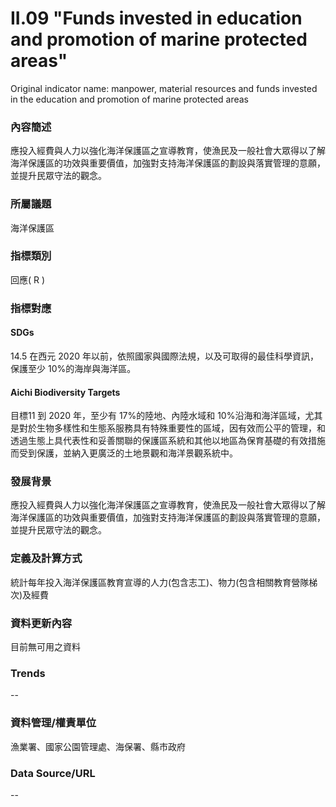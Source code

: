 # II.09 "Funds invested in education and promotion of marine protected areas"
Original indicator name: manpower, material resources and funds invested in the education and promotion of marine protected areas

<script type="text/javascript" src="http://cdn.mathjax.org/mathjax/latest/MathJax.js?config=TeX-AMS-MML_HTMLorMML"></script>

### 內容簡述
應投入經費與人力以強化海洋保護區之宣導教育，使漁民及一般社會大眾得以了解海洋保護區的功效與重要價值，加強對支持海洋保護區的劃設與落實管理的意願，並提升民眾守法的觀念。
### 所屬議題
海洋保護區
### 指標類別
回應( R )
### 指標對應
#### SDGs
14.5 在西元 2020 年以前，依照國家與國際法規，以及可取得的最佳科學資訊，保護至少 10%的海岸與海洋區。
#### Aichi Biodiversity Targets
目標11 到 2020 年，至少有 17%的陸地、內陸水域和 10%沿海和海洋區域，尤其是對於生物多樣性和生態系服務具有特殊重要性的區域，因有效而公平的管理，和透過生態上具代表性和妥善關聯的保護區系統和其他以地區為保育基礎的有效措施而受到保護，並納入更廣泛的土地景觀和海洋景觀系統中。
### 發展背景
應投入經費與人力以強化海洋保護區之宣導教育，使漁民及一般社會大眾得以了解海洋保護區的功效與重要價值，加強對支持海洋保護區的劃設與落實管理的意願，並提升民眾守法的觀念。
### 定義及計算方式
統計每年投入海洋保護區教育宣導的人力(包含志工)、物力(包含相關教育營隊梯次)及經費
### 資料更新內容
目前無可用之資料
### Trends
--
### 資料管理/權責單位
漁業署、國家公園管理處、海保署、縣市政府
### Data Source/URL
--
